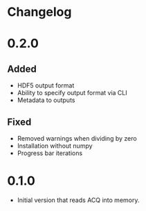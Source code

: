 # Changelog

# 0.2.0

## Added
- HDF5 output format
- Ability to specify output format via CLI
- Metadata to outputs

## Fixed
- Removed warnings when dividing by zero
- Installation without numpy
- Progress bar iterations

# 0.1.0

- Initial version that reads ACQ into memory.
